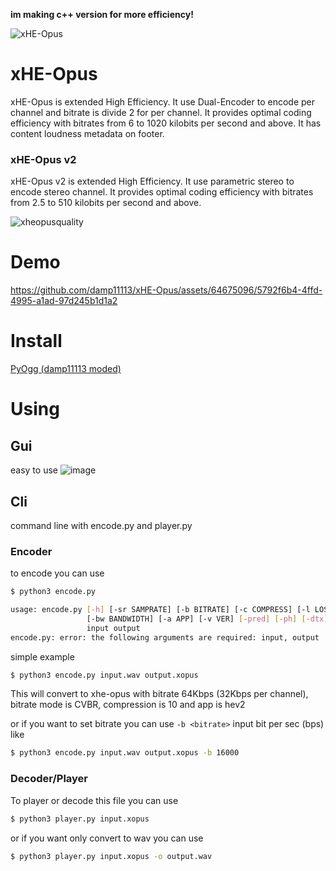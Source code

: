 **im making c++ version for more efficiency!**

![xHE-Opus](https://github.com/damp11113/xHE-Opus/assets/64675096/331bb248-82da-47d2-b930-0caabfd5bc75)
# xHE-Opus
xHE-Opus is extended High Efficiency. It use Dual-Encoder to encode per channel and bitrate is divide 2 for per channel.
It provides optimal coding efficiency with bitrates from 6 to 1020 kilobits per second and above.
It has content loudness metadata on footer.

### xHE-Opus v2
xHE-Opus v2 is extended High Efficiency. It use parametric stereo to encode stereo channel.
It provides optimal coding efficiency with bitrates from 2.5 to 510 kilobits per second and above.

![xheopusquality](https://github.com/damp11113/xHE-Opus/assets/64675096/c2d898c3-7a5e-487b-bd2c-0a364eeec1e7)

# Demo
https://github.com/damp11113/xHE-Opus/assets/64675096/5792f6b4-4ffd-4995-a1ad-97d245b1d1a2

# Install
[PyOgg (damp11113 moded)](https://github.com/damp11113/PyOgg)

# Using
## Gui
easy to use
![image](https://github.com/damp11113/xHE-Opus/assets/64675096/be06bc60-3e51-4866-a8fc-63976a264779)

## Cli
command line with encode.py and player.py
### Encoder
to encode you can use
```bash
$ python3 encode.py
```
```bash
usage: encode.py [-h] [-sr SAMPRATE] [-b BITRATE] [-c COMPRESS] [-l LOSS] [-fs FRAMESIZE] [-bm BITMODE]
                 [-bw BANDWIDTH] [-a APP] [-v VER] [-pred] [-ph] [-dtx] [-sb]
                 input output
encode.py: error: the following arguments are required: input, output
```
simple example
```bash
$ python3 encode.py input.wav output.xopus
```
This will convert to xhe-opus with bitrate 64Kbps (32Kbps per channel), bitrate mode is CVBR, compression is 10 and app is hev2

or if you want to set bitrate you can use `-b <bitrate>` input bit per sec (bps) like
```bash
$ python3 encode.py input.wav output.xopus -b 16000
```

### Decoder/Player
To player or decode this file you can use
```bash
$ python3 player.py input.xopus
```
or if you want only convert to wav you can use
```bash
$ python3 player.py input.xopus -o output.wav
```
